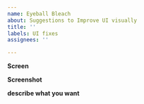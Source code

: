```yaml
---
name: Eyeball Bleach
about: Suggestions to Improve UI visually
title: ''
labels: UI fixes
assignees: ''

---
```


**Screen**

**Screenshot**

**describe what you want**

